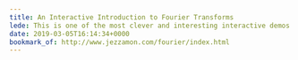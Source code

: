 ```yaml
---
title: An Interactive Introduction to Fourier Transforms
lede: This is one of the most clever and interesting interactive demos I've ever seen. Worth setting aside time to go through the whole thing!
date: 2019-03-05T16:14:34+0000
bookmark_of: http://www.jezzamon.com/fourier/index.html
---
```


